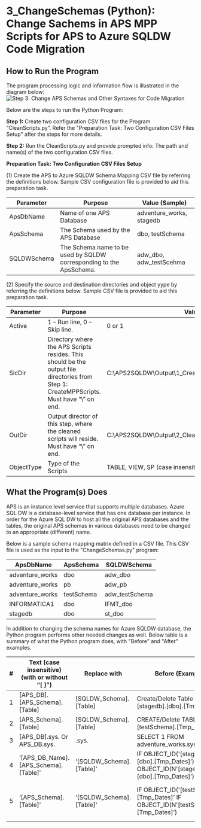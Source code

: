 
# **3_ChangeSchemas (Python):** Change Sachems in APS MPP Scripts for APS to Azure SQLDW Code Migration 

## **How to Run the Program** ##


The program processing logic and information flow is illustrated in the diagram below: 
![Step 3: Change APS Schemas and Other Syntaxes for Code Migration](https://i.imgur.com/1zumanf.jpg)

Below are the steps to run the Python Program: 

**Step 1:** Create two configuration CSV files for the Program “CleanScripts.py”.  Refer the "Preparation Task: Two Configuration CSV Files Setup" after the steps for more details.  

**Step 2:** Run the CleanScripts.py and provide prompted info: The path and name(s) of the two configuration CSV files.


**Preparation Task: Two Configuration CSV Files Setup**

(1) Create the APS to Azure SQLDW Schema Mapping CSV file by referring the definitions below. Sample CSV configuration file is provided to aid this preparation task. 

| Parameter           | Purpose                              |      Value (Sample)     |
| --------------------| -------------------------------------|-------------------------| 
| ApsDbName   | Name of one APS Database                                               |    adventure_works,   stagedb |
| ApsSchema   | The Schema used by the APS Database                                    |    dbo, testSchema            |
| SQLDWSchema | The Schema name to be used by SQLDW corresponding to the   ApsSchema.  |  adw_dbo, adw_testScehma      |


(2) Specify the source and destination directories and object yype by referring the definitions below. Sample CSV file is provided to aid this preparation task. 


| Parameter           | Purpose                              |      Value (Sample)     |
| --------------------| -------------------------------------|-------------------------| 
| Active              | 1 – Run line, 0 – Skip line.         | 0 or 1                  |
| SicDir              | Directory where the APS Scripts resides. This should be the output file directories from Step 1: CreateMPPScripts. Must have “\” on end. | C:\APS2SQLDW\Output\1_CreateMPPScripts\adventure_works\Tables\ |
| OutDir        | Output director of this step, where the cleaned scripts will reside. Must have “\” on end. | C:\APS2SQLDW\Output\2_CleanScripts\adventure_works\Tables\        |
| ObjectType        | Type of the Scripts      | TABLE, VIEW, SP  (case insensitive)   |


## **What the Program(s) Does** ##

APS is an instance level service that supports multiple databases. Azure SQL DW is a database-level service that has one database per instance. In order for the Azure SQL DW to host all the original APS databases and the tables, the original APS schemas in various databases need to be changed to an appropriate (different) name. 

Below is a sample schema mapping matrix defined in a CSV file. This CSV file is used as the input to the "ChangeSchemas.py" program:

| ApsDbName       | ApsSchema  | SQLDWSchema    |
|-----------------|------------|----------------|
| adventure_works | dbo        | adw_dbo        |
| adventure_works | pb         | adw_pb         |
| adventure_works | testSchema | adw_testSchema |
| INFORMATICA1    | dbo        | IFMT_dbo       |
| stagedb         | dbo        | st_dbo         |

In addition to changing the schema names for Azure SQLDW database, the Python program performs other needed changes as well. Below table is a summary of what the Python program does, with "Before" and "After" examples. 

| # | Text (case insensitive)      (with or without “[ ]”) | Replace with             | Before (Example)                                                                               | After (Example)                                                                 |
|---|------------------------------------------------------|--------------------------|------------------------------------------------------------------------------------------------|---------------------------------------------------------------------------------------------|
| 1 | [APS_DB].[APS_Schema].[Table]                        | [SQLDW_Schema].[Table]   | Create/Delete Table [stagedb].[dbo].[Tmp_Dates]                                                | Create/Delete Table   [st_dbo].[Tmp_Dates]                                                  |
| 2 | [APS_Schema].[Table]                                 | [SQLDW_Schema].[Table]   | CREATE/Delete TABLE   [testSchema].[Tmp_Dates]                                                 | CREATE/Delete TABLE   [adw_testSchema].[Tmp_Dates]                                          |
| 3 | [APS_DB].sys. Or   APS_DB.sys.                       | .sys.                    | SELECT 1 FROM   adventure_works.sys.schemas                                                    | SELECT 1 FROM sys.schemas                                                                   |
| 4 | ‘[APS_DB_Name].[APS_Schema].[Table]’                 | ‘[SQLDW_Schema].[Table]' | IF   OBJECT_ID('[stagedb].[dbo].[Tmp_Dates]’)     IF OBJECT_ID(N'[stagedb].[dbo].[Tmp_Dates]’) | IF   OBJECT_ID('[st_dbo].[Tmp_Dates]’)     IF OBJECT_ID(N'[st_dbo].[Tmp_Dates]’)            |
| 5 | ‘[APS_Schema].[Table]’                               | ‘[SQLDW_Schema].[Table]' | IF   OBJECT_ID('[testSchema].[Tmp_Dates]’     IF OBJECT_ID(N'[testSchema].[Tmp_Dates]’) | IF   OBJECT_ID('[adw_testSchema].[Tmp_Dates      If OBJECT_ID(N'[testSchema].[Tmp_Dates]’)  |

 

